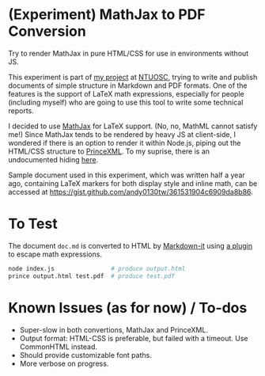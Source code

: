 # (Experiment) MathJax to PDF Conversion
Try to render MathJax in pure HTML/CSS for use in environments without JS.

This experiment is part of [my project](https://paper.dropbox.com/doc/Markdown-to-PDF-xTMXMPHv0dM3rQDIJERgf) at [NTUOSC](https://ntuosc.org/), trying to write and publish documents of simple structure in Markdown and PDF formats. One of the features is the support of LaTeX math expressions, especially for people (including myself) who are going to use this tool to write some technical reports.

I decided to use [MathJax](http://www.mathjax.org) for LaTeX support. (No, no, MathML cannot satisfy me!) Since MathJax tends to be rendered by heavy JS at client-side, I wondered if there is an option to render it within Node.js, piping out the HTML/CSS structure to [PrinceXML](http://princexml.com/). To my suprise, there is an undocumented hiding [here](https://github.com/mathjax/MathJax-node).

Sample document used in this experiment, which was written half a year ago, containing LaTeX markers for both display style and inline math, can be accessed at https://gist.github.com/andy0130tw/361531904c6909da8b86.

# To Test

The document `doc.md` is converted to HTML by [Markdown-it](https://markdown-it.github.io/) using [a plugin](https://github.com/classeur/markdown-it-mathjax) to escape math expressions.

```sh
node index.js                # produce output.html
prince output.html test.pdf  # produce test.pdf
```

# Known Issues (as for now) / To-dos
  * Super-slow in both convertions, MathJax and PrinceXML.
  * Output format: HTML-CSS is preferable, but failed with a timeout. Use CommonHTML instead.
  * Should provide customizable font paths.
  * More verbose on progress.
